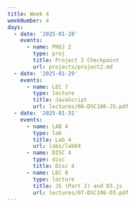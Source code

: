 ```yaml
---
title: Week 4
weekNumber: 4
days:
  - date: '2025-01-28'
    events:
      - name: PROJ 2
        type: proj
        title: Project 2 Checkpoint
        url: projects/project2.md
  - date: '2025-01-29'
    events:
      - name: LEC 7
        type: lecture
        title: JavaScript
        url: lectures/06-DSC106-JS.pdf
  - date: '2025-01-31'
    events:
      - name: LAB 4
        type: lab
        title: Lab 4
        url: labs/lab04
      - name: DISC 4
        type: disc
        title: Disc 4
      - name: LEC 8
        type: lecture
        title: JS (Part 2) and D3.js
        url: lectures/07-DSC106-D3.pdf
---
```

